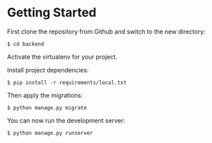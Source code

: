 # Getting Started

First clone the repository from Github and switch to the new directory:

   
    $ cd backend
    
Activate the virtualenv for your project.
    
Install project dependencies:

    $ pip install -r requirements/local.txt
    
    
Then  apply the migrations:

    $ python manage.py migrate
    

You can now run the development server:

    $ python manage.py runserver



